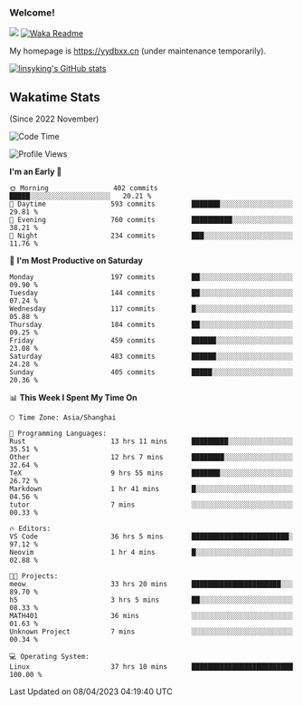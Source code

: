 ### Welcome!

![](https://visitor-badge.glitch.me/badge?page_id=linsyking.linsyking)
[![Waka Readme](https://github.com/linsyking/linsyking/actions/workflows/waka-readme.yml/badge.svg)](https://github.com/linsyking/linsyking/actions/workflows/waka-readme.yml)

My homepage is <https://yydbxx.cn> (under maintenance temporarily).

[![linsyking's GitHub stats](https://github-readme-stats.vercel.app/api?username=linsyking&show_icons=true&theme=onedark)](https://github.com/anuraghazra/github-readme-stats)

## Wakatime Stats

(Since 2022 November)

<!--START_SECTION:waka-->
![Code Time](http://img.shields.io/badge/Code%20Time-286%20hrs%2037%20mins-blue)

![Profile Views](http://img.shields.io/badge/Profile%20Views-25-blue)

**I'm an Early 🐤** 

```text
🌞 Morning                402 commits         █████░░░░░░░░░░░░░░░░░░░░   20.21 % 
🌆 Daytime                593 commits         ███████░░░░░░░░░░░░░░░░░░   29.81 % 
🌃 Evening                760 commits         ██████████░░░░░░░░░░░░░░░   38.21 % 
🌙 Night                  234 commits         ███░░░░░░░░░░░░░░░░░░░░░░   11.76 % 
```
📅 **I'm Most Productive on Saturday** 

```text
Monday                   197 commits         ██░░░░░░░░░░░░░░░░░░░░░░░   09.90 % 
Tuesday                  144 commits         ██░░░░░░░░░░░░░░░░░░░░░░░   07.24 % 
Wednesday                117 commits         █░░░░░░░░░░░░░░░░░░░░░░░░   05.88 % 
Thursday                 184 commits         ██░░░░░░░░░░░░░░░░░░░░░░░   09.25 % 
Friday                   459 commits         ██████░░░░░░░░░░░░░░░░░░░   23.08 % 
Saturday                 483 commits         ██████░░░░░░░░░░░░░░░░░░░   24.28 % 
Sunday                   405 commits         █████░░░░░░░░░░░░░░░░░░░░   20.36 % 
```


📊 **This Week I Spent My Time On** 

```text
🕑︎ Time Zone: Asia/Shanghai

💬 Programming Languages: 
Rust                     13 hrs 11 mins      █████████░░░░░░░░░░░░░░░░   35.51 % 
Other                    12 hrs 7 mins       ████████░░░░░░░░░░░░░░░░░   32.64 % 
TeX                      9 hrs 55 mins       ███████░░░░░░░░░░░░░░░░░░   26.72 % 
Markdown                 1 hr 41 mins        █░░░░░░░░░░░░░░░░░░░░░░░░   04.56 % 
tutor                    7 mins              ░░░░░░░░░░░░░░░░░░░░░░░░░   00.33 % 

🔥 Editors: 
VS Code                  36 hrs 5 mins       ████████████████████████░   97.12 % 
Neovim                   1 hr 4 mins         █░░░░░░░░░░░░░░░░░░░░░░░░   02.88 % 

🐱‍💻 Projects: 
meow                     33 hrs 20 mins      ██████████████████████░░░   89.70 % 
h5                       3 hrs 5 mins        ██░░░░░░░░░░░░░░░░░░░░░░░   08.33 % 
MATH401                  36 mins             ░░░░░░░░░░░░░░░░░░░░░░░░░   01.63 % 
Unknown Project          7 mins              ░░░░░░░░░░░░░░░░░░░░░░░░░   00.34 % 

💻 Operating System: 
Linux                    37 hrs 10 mins      █████████████████████████   100.00 % 
```


 Last Updated on 08/04/2023 04:19:40 UTC
<!--END_SECTION:waka-->
